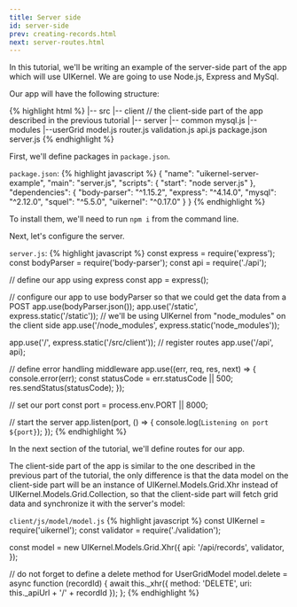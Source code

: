 ```yaml
---
title: Server side
id: server-side
prev: creating-records.html
next: server-routes.html
---
```


In this tutorial, we'll be writing an example of the server-side part of the app which will use UIKernel.
We are going to use Node.js, Express and MySql.

Our app will have the following structure:

{% highlight html %}
|-- src
    |-- client // the client-side part of the app described in the previous tutorial
    |-- server
        |-- common
            mysql.js
        |-- modules
            |--userGrid
                model.js
                router.js
                validation.js
        api.js
package.json
server.js
{% endhighlight %}

First, we'll define packages in `package.json`.

`package.json`:
{% highlight javascript %}
{
  "name": "uikernel-server-example",
  "main": "server.js",
  "scripts": {
    "start": "node server.js"
  },
  "dependencies": {
    "body-parser": "^1.15.2",
    "express": "^4.14.0",
    "mysql": "^2.12.0",
    "squel": "^5.5.0",
    "uikernel": "^0.17.0"
  }
}
{% endhighlight %}

To install them, we'll need to run `npm i` from the command line.

Next, let's configure the server.

`server.js`:
{% highlight javascript %}
const express = require('express');
const bodyParser = require('body-parser');
const api = require('./api');

// define our app using express
const app = express();

// configure our app to use bodyParser so that we could get the data from a POST
app.use(bodyParser.json());
app.use('/static', express.static('/static'));
// we'll be using UIKernel from "node_modules" on the client side
app.use('/node_modules', express.static('node_modules'));

app.use('/', express.static('/src/client'));
// register routes
app.use('/api', api);

// define error handling middleware
app.use((err, req, res, next) => {
  console.error(err);
  const statusCode = err.statusCode || 500;
  res.sendStatus(statusCode);
});

// set our port
const port = process.env.PORT || 8000;

// start the server
app.listen(port, () => {
  console.log(`Listening on port ${port}`);
});
{% endhighlight %}

In the next section of the tutorial, we'll define routes for our app.

The client-side part of the app is similar to the one described in the previous part of the tutorial,
the only difference is that the data model on the client-side part will be an instance of UIKernel.Models.Grid.Xhr
instead of UIKernel.Models.Grid.Collection, so that the client-side part will fetch grid data and synchronize it
with the server's model:

`client/js/model/model.js`
{% highlight javascript %}
const UIKernel = require('uikernel');
const validator = require('./validation');

const model = new UIKernel.Models.Grid.Xhr({
  api: '/api/records',
  validator,
});

// do not forget to define a delete method for UserGridModel
model.delete = async function (recordId) {
  await this._xhr({
    method: 'DELETE',
    uri: this._apiUrl + '/' + recordId
  });
};
{% endhighlight %}
